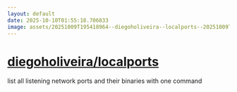 ```yaml
---
layout: default
date: 2025-10-10T01:55:18.706833
image: assets/20251009T195418964--diegoholiveira--localports--20251009T200811498--cropped.png
---
```


# [diegoholiveira/localports](https://github.com/diegoholiveira/localports)

list all listening network ports and their binaries with one command
